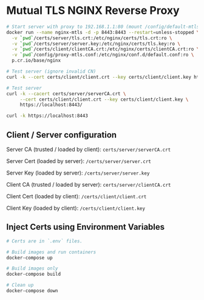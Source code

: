 # Mutual TLS NGINX Reverse Proxy

```sh
# Start server with proxy to 192.168.1.1:80 (mount /config/default-mtls.conf to serve default index)
docker run --name nginx-mtls -d -p 8443:8443 --restart=unless-stopped \
  -v `pwd`/certs/server/tls.crt:/etc/nginx/certs/tls.crt:ro \
  -v `pwd`/certs/server/server.key:/etc/nginx/certs/tls.key:ro \
  -v `pwd`/certs/client/clientCA.crt:/etc/nginx/certs/clientCA.crt:ro \
  -v `pwd`/config/proxy-mtls.conf:/etc/nginx/conf.d/default.conf:ro \
  p.cr.io/base/nginx

# Test server (ignore invalid CN)
curl -k --cert certs/client/client.crt --key certs/client/client.key https://localhost:8443/

# Test server
curl -k --cacert certs/server/serverCA.crt \
     --cert certs/client/client.crt --key certs/client/client.key \
     https://localhost:8443/

curl -k https://localhost:8443
```

## Client / Server configuration

Server CA (trusted / loaded by client): `certs/server/serverCA.crt`

Server Cert (loaded by server): `/certs/server/server.crt`

Server Key (loaded by server): `/certs/server/server.key`

Client CA (trusted / loaded by server): `certs/server/clientCA.crt`

Client Cert (loaded by client): `/certs/client/client.crt`

Client Key (loaded by client): `/certs/client/client.key`

## Inject Certs using Environment Variables

```sh
# Certs are in `.env` files.

# Build images and run containers
docker-compose up

# Build images only
docker-compose build

# Clean up
docker-compose down
```
